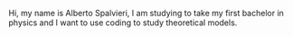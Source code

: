 Hi, my name is Alberto Spalvieri, I am studying to take my first bachelor in physics and I want to use coding to study theoretical models.

<!---
m4gic42/m4gic42 is a ✨ special ✨ repository because its `README.md` (this file) appears on your GitHub profile.
You can click the Preview link to take a look at your changes.
--->
